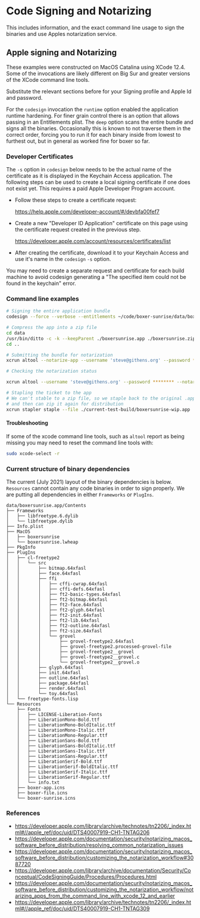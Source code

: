 # Code Signing and Notarizing

This includes information, and the exact command line usage to sign the binaries and use
Apples notarization service.

## Apple signing and Notarizing

These examples were constructed on MacOS Catalina using XCode 12.4. Some of the invocations are
likely different on Big Sur and greater versions of the XCode command line tools.

Substitute the relevant sections before for your Signing profile and Apple Id and password.

For the `codesign` invocation the `runtime` option enabled the application runtime hardening. For finer grain
control there is an option that allows passing in an Entitlements plist.  The `deep` option scans
the entire bundle and signs all the binaries. Occasionally this is known to not traverse them
in the correct order, forcing you to run it for each binary inside from lowest to furthest out,
but in general as worked fine for boxer so far.

### Developer Certificates

The `-s` option in `codesign` below needs to be the actual name of the certificate as it is
displayed in the Keychain Access application. The following steps can be used to create a local
signing certificate if one does not exist yet. This requires a paid Apple Developer Program account.

- Follow these steps to create a certificate request:

  https://help.apple.com/developer-account/#/devbfa00fef7
- Create a new "Developer ID Application" certificate on this page using the certificate
  request created in the previous step.

  https://developer.apple.com/account/resources/certificates/list
- After creating the certificate, download it to your Keychain Access and use it's name in
  the `codesign` `-s` option.

You may need to create a separate request and certificate for each build machine to avoid
codesign generating a "The specified item could not be found in the keychain" error.

### Command line examples

```sh
# Signing the entire application bundle
codesign --force --verbose --entitlements ~/code/boxer-sunrise/data/boxersunrise.app/Contents/Resources/boxer.entitlements --option runtime --deep -s "Developer ID Application" ./current-test-build/boxersunrise-wip.app

# Compress the app into a zip file
cd data
/usr/bin/ditto -c -k --keepParent ./boxersunrise.app ./boxersunrise.zip
cd ..

# Submitting the bundle for notarization
xcrun altool --notarize-app --username 'steve@githens.org' --password ********  --file ./current-test-build/boxersunrise-wip.zip --primary-bundle-id "boxer.notorize"

# Checking the notarization status

xcrun altool --username 'steve@githens.org' --password ******** --notarization-info <UUID-returned-from-notarize-app>

# Stapling the ticket to the app
# We can't stable to a zip file, so we staple back to the original .app we signed,
# and then can zip it again for distribution
xcrun stapler staple --file ./current-test-build/boxersunrise-wip.app
```

#### Troubleshooting

If some of the xcode command line tools, such as `altool` report as being missing you may need to reset the command
line tools with:

```sh
sudo xcode-select -r
```

### Current structure of binary dependencies

The current (July 2021) layout of the binary dependencies is below.  `Resources` cannot contain any code
binaries in order to sign properly.  We are putting all dependencies in either `Frameworks` or `PlugIns`.

```
data/boxersunrise.app/Contents
├── Frameworks
│   ├── libfreetype.6.dylib
│   └── libfreetype.dylib
├── Info.plist
├── MacOS
│   ├── boxersunrise
│   └── boxersunrise.lwheap
├── PkgInfo
├── PlugIns
│   ├── cl-freetype2
│   │   └── src
│   │       ├── bitmap.64xfasl
│   │       ├── face.64xfasl
│   │       ├── ffi
│   │       │   ├── cffi-cwrap.64xfasl
│   │       │   ├── cffi-defs.64xfasl
│   │       │   ├── ft2-basic-types.64xfasl
│   │       │   ├── ft2-bitmap.64xfasl
│   │       │   ├── ft2-face.64xfasl
│   │       │   ├── ft2-glyph.64xfasl
│   │       │   ├── ft2-init.64xfasl
│   │       │   ├── ft2-lib.64xfasl
│   │       │   ├── ft2-outline.64xfasl
│   │       │   ├── ft2-size.64xfasl
│   │       │   └── grovel
│   │       │       ├── grovel-freetype2.64xfasl
│   │       │       ├── grovel-freetype2.processed-grovel-file
│   │       │       ├── grovel-freetype2__grovel
│   │       │       ├── grovel-freetype2__grovel.c
│   │       │       └── grovel-freetype2__grovel.o
│   │       ├── glyph.64xfasl
│   │       ├── init.64xfasl
│   │       ├── outline.64xfasl
│   │       ├── package.64xfasl
│   │       ├── render.64xfasl
│   │       └── toy.64xfasl
│   └── freetype-fonts.lisp
└── Resources
    ├── Fonts
    │   ├── LICENSE-Liberation-Fonts
    │   ├── LiberationMono-Bold.ttf
    │   ├── LiberationMono-BoldItalic.ttf
    │   ├── LiberationMono-Italic.ttf
    │   ├── LiberationMono-Regular.ttf
    │   ├── LiberationSans-Bold.ttf
    │   ├── LiberationSans-BoldItalic.ttf
    │   ├── LiberationSans-Italic.ttf
    │   ├── LiberationSans-Regular.ttf
    │   ├── LiberationSerif-Bold.ttf
    │   ├── LiberationSerif-BoldItalic.ttf
    │   ├── LiberationSerif-Italic.ttf
    │   ├── LiberationSerif-Regular.ttf
    │   └── info.txt
    ├── boxer-app.icns
    ├── boxer-file.icns
    └── boxer-sunrise.icns
```

### References

- https://developer.apple.com/library/archive/technotes/tn2206/_index.html#//apple_ref/doc/uid/DTS40007919-CH1-TNTAG206
- https://developer.apple.com/documentation/security/notarizing_macos_software_before_distribution/resolving_common_notarization_issues
- https://developer.apple.com/documentation/security/notarizing_macos_software_before_distribution/customizing_the_notarization_workflow#3087720
- https://developer.apple.com/library/archive/documentation/Security/Conceptual/CodeSigningGuide/Procedures/Procedures.html
- https://developer.apple.com/documentation/security/notarizing_macos_software_before_distribution/customizing_the_notarization_workflow/notarizing_apps_from_the_command_line_with_xcode_12_and_earlier
- https://developer.apple.com/library/archive/technotes/tn2206/_index.html#//apple_ref/doc/uid/DTS40007919-CH1-TNTAG309
